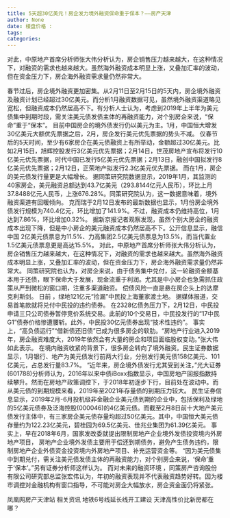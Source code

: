 ```yaml
---
title: 5天超30亿美元！房企发力境外融资保命重于保本？——房产天津
author: None
date: 楼盘价格 : 
tags: 
categories: 
---
```

对此，中原地产首席分析师张大伟分析认为，房企销售压力越来越大，在这种情况下，对融资的需求也越来越大。虽然海外融资成本明显上涨，又叠加汇率的波动，但在资金压力下，房企海外融资需求量仍然非常大。
<!-- more -->
春节过后，房企境外融资更加密集。从2月11日至2月15日的5天内，房企境外融资及融资计划已经超过30亿美元。而分析1月融资数据可见，虽然境外融资渠道略见宽松，但融资成本仍然居高不下。有分析人士认为，考虑到2019年上半年为美元债集中到期时段，需关注美元债发债主体的再融资能力，对个别房企来说，“保命”重于“保本”。
目前中国房企的境外债发行仍以美元为主。1月，中国恒大增发30亿美元大额优先票据之后，2月，房企发行美元优先票据的势头不减。
仅春节后的5天时间，至少有6家房企在美元债融资上有所举动，金额超过30亿美元。比如2月15日，旭辉控股发行3亿美元优先票据；2月14日，世茂房地产宣布将发行10亿美元优先票据，时代中国已发行5亿美元优先票据；2月13日，融创中国拟发行8亿美元优先票据；2月12日，正荣地产拟发行2.3亿美元优先票据。
而在1月，房企的美元债发行量更是大幅增长。 据同策研究院数据显示，2019年1月，其监测的40家房企，美元融资总额达到43.7亿美元（293.8144亿元人民币），环比上月37.8488亿元人民币，上涨676.28%。同策研究院认为，这一数据意味着，境外融资渠道有回暖倾向。
克而瑞于2月12日发布的最新数据也显示，1月份房企境外债发行规模为740.4亿元，环比增加了141.9%。不过，融资成本仍维持高位，1月达到7.86%，环比增加0.32%。
据新京报记者观察发现，虽然个别大房企的融资成本出现下降，但是中小房企的美元融资成本仍然居高不下。公开信息显示，融信中国 2亿美元债票息为11.5%、力高集团2.5亿美元债票息为13.5%，而当代置业1.5亿美元债票息更是高达15.5%。
对此，中原地产首席分析师张大伟分析认为，房企销售压力越来越大，在这种情况下，对融资的需求也越来越大。虽然海外融资成本明显上涨，又叠加汇率的波动，但在资金压力下，房企海外融资需求量仍然非常大。
同策研究院也认为，对房企来说，由于债务集中兑付，这一轮融资金额基本用于还债，眼下保命大于发展，现金流重于利润。尤其是中小房企也急需抓住政策从严到微松的窗口期，注重多渠道融资。
偿债风险一直是悬在房企头上的达摩克利斯剑。
日前 ，绿地121亿元“捡漏”中民投上海董家渡土地。 据媒体报道，交易首笔款就将兑付中民投的违约债券。
在2328亿债务压力下，2月12日，中民投申请三只公司债券暂停竞价系统交易。此前的10个交易日，中民投发行的“17中民G1”债券价格惨遭腰斩。此外，中民投30亿元债券出现“技术性违约”。
事实上，“高负债运行”“借新债还旧债”已成为很多房企的软肋。“房地产行业进入2019年，房企融资难度大，2019年依然会有大量的房企和项目面临股权变动。”张大伟如此表示。
在境内融资收紧的背景下，很多房企转向了境外融资。民生证券数据显示，1月银行、地产为美元债发行前两大行业，分别发行美元债158亿美元、101亿美元，占总发行量83.7%。
“近年来，房企境外债发行尤其受到关注，”光大证券(601788)分析师认为，2016年以来中债iBoxx指数显示，中国房地产回报指数持续攀升。然而在房地产政策调控下，于2018年初逐步下行，目前处在波动中。而从美元债的到期规模来看，2019年至2021年存量债的到期压力较大。
民生证券信息显示，2019年2月-6月投机级非金融企业美元债到期的企业中，包括保利及绿地的5亿美元债券及泛海控股(000046)的4亿美元债。而截至2月8日前十大地产美元债发行主体中，有三家房企美元债存量均超过50亿美元。其中，中国恒大美元债存量约为122.23亿美元，碧桂园为69.5亿美元、佳兆业集团为61.39亿美元。
事实上，早在2018年6月，国家发改委就提出限制房地产企业境外发债投资境内外房地产项目， 房地产企业境外发债主要用于偿还到期债务，避免产生债务违约，限制房地产企业外债资金投资境内外房地产项目、补充运营资金等。
“因为美元债集中到期兑付，需关注美元债发债主体的再融资能力，对个别房企来说，‘保命’重于‘保本’。”另有证券分析师这样认为。
而对未来的融资环境 ，同策房产咨询股份有限公司研究部总监张宏伟认为，年初的融资表现并不代表融资趋势好转。因为楼市调控对金融机构有窗口指导，不可能对房企大幅放水，房企资金面仍将紧张。
                        
                        
                        
                        
                                        
                    
                    
                
                    
                    
                    
                
                    
                
凤凰网房产天津站
相关资讯
地铁6号线延长线开工建设
天津高性价比新房都在哪？	
	                        
	                    
	                        
	                    
